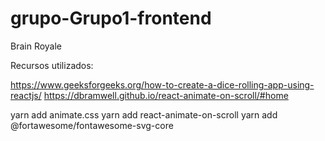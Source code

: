 # grupo-Grupo1-frontend

Brain Royale 

Recursos utilizados:

https://www.geeksforgeeks.org/how-to-create-a-dice-rolling-app-using-reactjs/
https://dbramwell.github.io/react-animate-on-scroll/#home

yarn add animate.css
yarn add react-animate-on-scroll
yarn add @fortawesome/fontawesome-svg-core